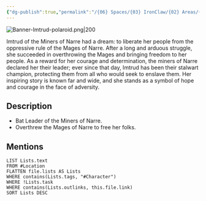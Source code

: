 ```yaml
---
{"dg-publish":true,"permalink":"/{06} Spaces/{03} IronClaw/{02} Areas/{01} Characters/{02} NPC/Imtrud/","title":"Imtrud"}
---
```



![Banner-Imtrud-polaroid.png|200](/img/user/%7B06%7D%20Spaces/%7B03%7D%20IronClaw/%7B04%7D%20Support%20Notes/%7B99%7D%20Media/%7B02%7D%20Polaroid/Banner-Imtrud-polaroid.png)

Imtrud of the Miners of Narre had a dream: to liberate her people from the oppressive rule of the Mages of Narre. After a long and arduous struggle, she succeeded in overthrowing the Mages and bringing freedom to her people. As a reward for her courage and determination, the miners of Narre declared her their leader; ever since that day, Imtrud has been their stalwart champion, protecting them from all who would seek to enslave them. Her inspiring story is known far and wide, and she stands as a symbol of hope and courage in the face of adversity.

## Description

- Bat Leader of the Miners of Narre.
- Overthrew the Mages of Narre to free her folks.

## Mentions

```dataview
LIST Lists.text
FROM #Location
FLATTEN file.lists AS Lists
WHERE contains(Lists.tags, "#Character")
WHERE !Lists.task
WHERE contains(Lists.outlinks, this.file.link)
SORT Lists DESC
```
